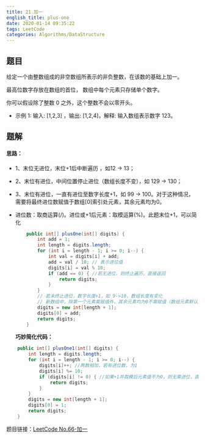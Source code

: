 ```yaml
---
title: 21.加一
english_title: plus-one
date: 2020-01-14 09:35:22
tags: LeetCode
categories: Algorithms/DataStructure
---
```


## 题目

给定一个由整数组成的非空数组所表示的非负整数，在该数的基础上加一。

最高位数字存放在数组的首位， 数组中每个元素只存储单个数字。

你可以假设除了整数 0 之外，这个整数不会以零开头。

* 示例 1:  输入: [1,2,3] ，输出: [1,2,4]，解释: 输入数组表示数字 123。

## 题解

#### 思路：

* 1、末位无进位，末位+1后中断遍历 ，如12 -> 13；

* 2、末位有进位，中间位置停止进位（数组长度不变），如 129 -> 130；

* 3、末位有进位，一直有进位至数字长度+1，如 99 -> 100。对于这种情况，需要将最终进位数赋值于数组[0]索引处元素，其余元素均为0。

* 进位数：取商运算(/)。进位或+1后元素：取模运算(%)。此题末位+1，可以简化

  ```java
      public int[] plusOne(int[] digits) {
          int add = 1;
          int length = digits.length;
          for (int i = length - 1; i >= 0; i--) {
              int val = digits[i] + add;
              add = val / 10; // 表示进位值
              digits[i] = val % 10;
              if (add == 0) { //若无进位，则终止遍历，直接返回
                  return digits;
              }
          }
          // 若未终止进位，数字长度+1，如 9->10，数组长度有变化
          // 新数组中，除第一个元素需赋值外，其余元素均为0不需赋值（数组元素默认为0）
          digits = new int[length + 1];
          digits[0] = add;
          return digits;
      }
  ```

  **巧妙简化代码：**

```java
    public int[] plusOne1(int[] digits) {
        int length = digits.length;
        for (int i = length - 1; i >= 0; i--) {
            digits[i]++; //两数相加，若有进位数，为1
            digits[i] %= 10;
            if (digits[i] != 0) { //如果+1并取模后元素值不为0，则无需进位，直接返回
                return digits;
            }
        }
        digits = new int[length + 1];
        digits[0] = 1;
        return digits;
    }
```



题目链接：[LeetCode No.66-加一](https://leetcode-cn.com/problems/plus-one)
